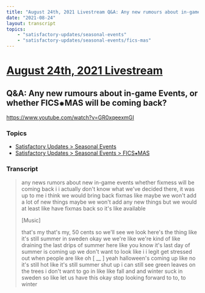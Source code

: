 ```yaml
---
title: "August 24th, 2021 Livestream Q&A: Any new rumours about in-game Events, or whether FICS⁕MAS will be coming back?"
date: "2021-08-24"
layout: transcript
topics:
    - "satisfactory-updates/seasonal-events"
    - "satisfactory-updates/seasonal-events/fics-mas"
---
```

# [August 24th, 2021 Livestream](../2021-08-24.md)
## Q&A: Any new rumours about in-game Events, or whether FICS⁕MAS will be coming back?
https://www.youtube.com/watch?v=GR0xqeexmGI

### Topics
* [Satisfactory Updates > Seasonal Events](../topics/satisfactory-updates/seasonal-events.md)
* [Satisfactory Updates > Seasonal Events > FICS⁕MAS](../topics/satisfactory-updates/seasonal-events/fics-mas.md)

### Transcript

> any news rumors about new in-game events whether fixmess will be coming back i i actually don't know what we've decided there, it was up to me i think we would bring back fixmas like maybe we won't add a lot of new things maybe we won't add any new things but we would at least like have fixmas back so it's like available
>
> [Music]
>
> that's my that's my, 50 cents so we'll see we look here's the thing like it's still summer in sweden okay we we're like we're kind of like draining the last drips of summer here like you know it's last day of summer is coming up we don't want to look like i i legit get stressed out when people are like oh [ __ ] yeah halloween's coming up like no it's still hot like it's still summer shut up i can still see green leaves on the trees i don't want to go in like like fall and and winter suck in sweden so like let us have this okay stop looking forward to to, to winter
